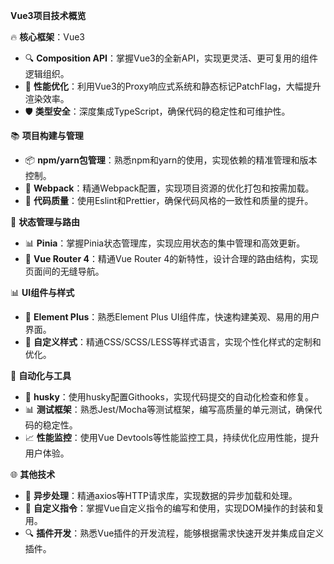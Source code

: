 

**Vue3项目技术概览**

🔥 **核心框架**：Vue3

- 🔍 **Composition API**：掌握Vue3的全新API，实现更灵活、更可复用的组件逻辑组织。
- 🚀 **性能优化**：利用Vue3的Proxy响应式系统和静态标记PatchFlag，大幅提升渲染效率。
- 🛡️ **类型安全**：深度集成TypeScript，确保代码的稳定性和可维护性。

📚 **项目构建与管理**

- 📦 **npm/yarn包管理**：熟悉npm和yarn的使用，实现依赖的精准管理和版本控制。
- 🧰 **Webpack**：精通Webpack配置，实现项目资源的优化打包和按需加载。
- 📝 **代码质量**：使用Eslint和Prettier，确保代码风格的一致性和质量的提升。

🔧 **状态管理与路由**

- 📊 **Pinia**：掌握Pinia状态管理库，实现应用状态的集中管理和高效更新。
- 🚦 **Vue Router 4**：精通Vue Router 4的新特性，设计合理的路由结构，实现页面间的无缝导航。

📊 **UI组件与样式**

- 🌈 **Element Plus**：熟悉Element Plus UI组件库，快速构建美观、易用的用户界面。
- 🎨 **自定义样式**：精通CSS/SCSS/LESS等样式语言，实现个性化样式的定制和优化。

🤖 **自动化与工具**

- 🐶 **husky**：使用husky配置Githooks，实现代码提交的自动化检查和修复。
- 📊 **测试框架**：熟悉Jest/Mocha等测试框架，编写高质量的单元测试，确保代码的稳定性。
- 📈 **性能监控**：使用Vue Devtools等性能监控工具，持续优化应用性能，提升用户体验。

🌐 **其他技术**

- 🔄 **异步处理**：精通axios等HTTP请求库，实现数据的异步加载和处理。
- 🔧 **自定义指令**：掌握Vue自定义指令的编写和使用，实现DOM操作的封装和复用。
- 🔍 **插件开发**：熟悉Vue插件的开发流程，能够根据需求快速开发并集成自定义插件。

